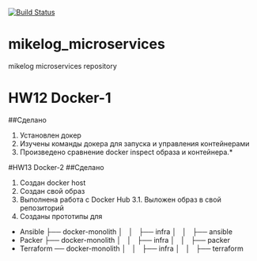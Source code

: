 [![Build Status](https://travis-ci.com/Otus-DevOps-2018-09/mikelog_microservices.svg?branch=master)](https://travis-ci.com/Otus-DevOps-2018-09/mikelog_microservices)

# mikelog_microservices
mikelog microservices repository

# HW12 Docker-1
##Сделано
1. Установлен докер
2. Изучены команды докера для запуска и управления контейнерами
3. Произведено сравнение docker inspect образа и контейнера.*

#HW13 Docker-2
##Сделано
1. Создан docker host
2. Создан свой образ
3. Выполнена работа с Docker Hub
 3.1. Выложен образ в свой репозиторий
4. Созданы прототипы для
 - Ansible 
├── docker-monolith
│   │   ├── infra
│   │        ├── ansible
 - Packer
├── docker-monolith
│   │   ├── infra
│   │        ├── packer
 - Terraform
── docker-monolith
│   │   ├── infra
│   │        ├── terraform

